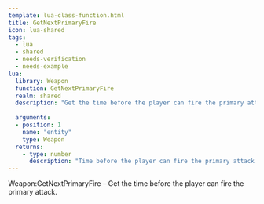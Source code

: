 ```yaml
---
template: lua-class-function.html
title: GetNextPrimaryFire
icon: lua-shared
tags:
  - lua
  - shared
  - needs-verification
  - needs-example
lua:
  library: Weapon
  function: GetNextPrimaryFire
  realm: shared
  description: "Get the time before the player can fire the primary attack."
  
  arguments:
  - position: 1
    name: "entity"
    type: Weapon
  returns:
    - type: number
      description: "Time before the player can fire the primary attack."
---
```


<div class="lua__search__keywords">
Weapon:GetNextPrimaryFire &#x2013; Get the time before the player can fire the primary attack.
</div>
